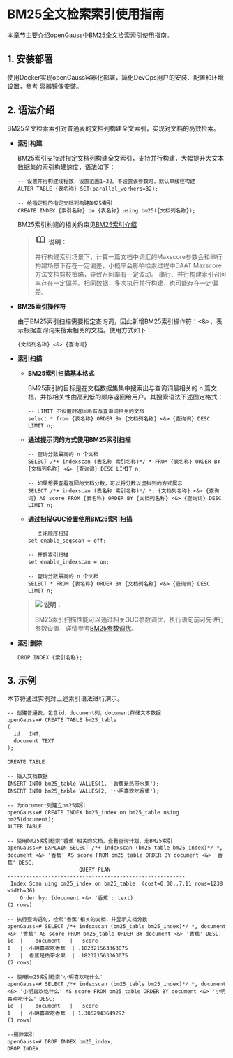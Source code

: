 # BM25全文检索索引使用指南
本章节主要介绍openGauss中BM25全文检索索引使用指南。

## 1. 安装部署
使用Docker实现openGauss容器化部署，简化DevOps用户的安装、配置和环境设置，参考 [容器镜像安装](https://docs.opengauss.org/zh/docs/latest-lite/docs/InstallationGuide/%E5%AE%B9%E5%99%A8%E9%95%9C%E5%83%8F%E5%AE%89%E8%A3%85.html)。

## 2. 语法介绍
BM25全文检索索引对普通表的文档列构建全文索引，实现对文档的高效检索。

-   **索引构建**
    
    BM25索引支持对指定文档列构建全文索引，支持并行构建，大幅提升大文本数据集的索引构建速度，语法如下：
    ```
    -- 设置并行构建线程数，设置范围1~32。不设置该参数时，默认单线程构建
    ALTER TABLE {表名称} SET(parallel_workers=32);
    
    -- 给指定标的指定文档列构建BM25索引
    CREATE INDEX {索引名称} on {表名称} using bm25({文档列名称});
    ```
    BM25索引构建的相关约束见[BM25索引介绍](BM25全文检索.md)
    >![](figures/icon-note.png) **说明：**
    >
    >并行构建索引场景下，计算一篇文档中词汇的Maxscore参数会和串行构建场景下存在一定偏差，小概率会影响检索过程中DAAT Maxscore方法文档剪枝策略，导致召回率有一定波动。
    >串行、并行构建索引召回率存在一定偏差。相同数据，多次执行并行构建，也可能存在一定偏差。
- **BM25索引操作符**
    
    由于BM25索引扫描需要指定查询词，因此新增BM25索引操作符：<&>，表示根据查询词来搜索相关的文档。使用方式如下：
   ```
   {文档列名称} <&> {查询词}
   ```

-   **索引扫描**

    - **BM25索引扫描基本格式**
        
        BM25索引的目标是在文档数据集集中搜索出与查询词最相关的 n 篇文档，并按相关性由高到低的顺序返回给用户。其搜索语法下述固定格式：
       ```
       -- LIMIT 不设置时返回所有与查询词相关的文档
       select * from {表名称} ORDER BY {文档列名称} <&> {查询词} DESC LIMIT n;
       ```
    - **通过提示词的方式使用BM25索引扫描**
        ```
        -- 查询分数最高的 n 个文档
        SELECT /*+ indexscan (表名称 索引名称)*/ * FROM {表名称} ORDER BY {文档列名称} <&> {查询词} DESC LIMIT n;

        -- 如果想要查看返回的文档分数，可以将分数以虚拟列的方式展示
        SELECT /*+ indexscan (表名称 索引名称)*/ *, {文档列名称} <&> {查询词} AS score FROM {表名称} ORDER BY {文档列名称} <&> {查询词} DESC LIMIT n;
        ```
    - **通过扫描GUC设置使用BM25索引扫描**
        ```
        -- 关闭顺序扫描
        set enable_seqscan = off;
        
        -- 开启索引扫描
        set enable_indexscan = on;
      
        -- 查询分数最高的 n 个文档
        SELECT * FROM {表名称} ORDER BY {文档列名称} <&> {查询词} DESC LIMIT n;
        ```
    >![](public_sys-resources/icon-note.png) **说明：** 
    >
    >BM25索引扫描性能可以通过相关GUC参数调优，执行语句前可先进行参数设置，详情参考[BM25参数调优](../DatabaseReference/BM25参数.md)。

-   **索引删除**
    ```
    DROP INDEX {索引名称};
    ```

## 3. 示例
本节将通过实例对上述索引语法进行演示。
```
-- 创建普通表，包含id、document列，document存储文本数据
openGauss=# CREATE TABLE bm25_table
(
  id   INT,
  document TEXT
);

CREATE TABLE

-- 插入文档数据
INSERT INTO bm25_table VALUES(1, '香蕉是热带水果');
INSERT INTO bm25_table VALUES(2, '小明喜欢吃香蕉');

-- 为document列建立bm25索引
openGauss=# CREATE INDEX bm25_index on bm25_table using bm25(document);
ALTER TABLE

-- 使用bm25索引检索'香蕉'相关的文档，查看查询计划，走BM25索引
openGauss=# EXPLAIN SELECT /*+ indexscan (bm25_table bm25_index)*/ *, document <&> '香蕉' AS score FROM bm25_table ORDER BY document <&> '香蕉' DESC;
                       QUERY PLAN                        
---------------------------------------------------------
 Index Scan uing bm25_index on bm25_table  (cost=0.00..7.11 rows=1238 width=36)
    Order by: (document <&> '香蕉'::text)
(2 rows)

-- 执行查询语句，检索'香蕉'相关的文档，并显示文档分数
openGauss=# SELECT /*+ indexscan (bm25_table bm25_index)*/ *, document <&> '香蕉' AS score FROM bm25_table ORDER BY document <&> '香蕉' DESC;
id  |    document   |   score
1   |  小明喜欢吃香蕉  | .182321563363075
2   |  香蕉是热带水果  | .182321563363075
(2 rows)

-- 使用bm25索引检索'小明喜欢吃什么'
openGauss=# SELECT /*+ indexscan (bm25_table bm25_index)*/ *, document <&> '小明喜欢吃什么' AS score FROM bm25_table ORDER BY document <&> '小明喜欢吃什么' DESC;
id  |    document   |   score
1   |  小明喜欢吃香蕉  | 1.3862943649292
(1 rows)

--删除索引
openGauss=# DROP INDEX bm25_index;
DROP INDEX 
```
